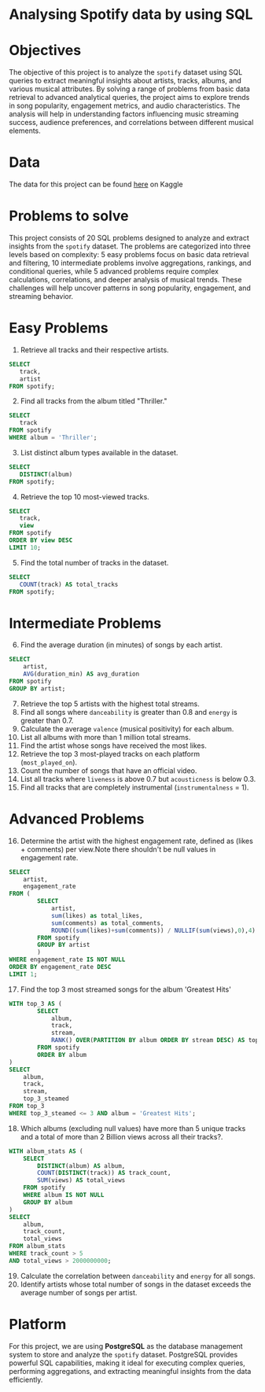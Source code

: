 # Analysing Spotify data by using SQL

# Objectives
The objective of this project is to analyze the `spotify` dataset using SQL queries to extract meaningful insights about artists, tracks, albums, and various musical attributes. By solving a range of problems from basic data retrieval to advanced analytical queries, the project aims to explore trends in song popularity, engagement metrics, and audio characteristics. The analysis will help in understanding factors influencing music streaming success, audience preferences, and correlations between different musical elements.

# Data
The data for this project can be found [here](https://www.kaggle.com/datasets/sanjanchaudhari/spotify-dataset) on Kaggle

# Problems to solve
This project consists of 20 SQL problems designed to analyze and extract insights from the `spotify` dataset. The problems are categorized into three levels based on complexity: 5 easy problems focus on basic data retrieval and filtering, 10 intermediate problems involve aggregations, rankings, and conditional queries, while 5 advanced problems require complex calculations, correlations, and deeper analysis of musical trends. These challenges will help uncover patterns in song popularity, engagement, and streaming behavior.

# Easy Problems
1. Retrieve all tracks and their respective artists.
   
```sql
SELECT
   track,
   artist
FROM spotify;
```


2. Find all tracks from the album titled "Thriller."

```sql
SELECT
   track
FROM spotify
WHERE album = 'Thriller';
```
 
3. List distinct album types available in the dataset.

```sql
SELECT 
   DISTINCT(album)
FROM spotify;
```   
4. Retrieve the top 10 most-viewed tracks.

```sql
SELECT
   track,
   view
FROM spotify
ORDER BY view DESC
LIMIT 10;
```
5. Find the total number of tracks in the dataset.  

```sql
SELECT
   COUNT(track) AS total_tracks
FROM spotify;
```

# Intermediate Problems
6. Find the average duration (in minutes) of songs by each artist.

```sql
SELECT
	artist,
	AVG(duration_min) AS avg_duration
FROM spotify
GROUP BY artist;
```

7. Retrieve the top 5 artists with the highest total streams.  
9. Find all songs where `danceability` is greater than 0.8 and `energy` is greater than 0.7.  
10. Calculate the average `valence` (musical positivity) for each album.  
11. List all albums with more than 1 million total streams.  
12. Find the artist whose songs have received the most likes.  
13. Retrieve the top 3 most-played tracks on each platform (`most_played_on`).  
14. Count the number of songs that have an official video.  
15. List all tracks where `liveness` is above 0.7 but `acousticness` is below 0.3.  
15. Find all tracks that are completely instrumental (`instrumentalness` = 1).  

# Advanced Problems
16. Determine the artist with the highest engagement rate, defined as (likes + comments) per view.Note there shouldn't be null values in engagement rate.

```sql
SELECT
	artist,
	engagement_rate
FROM (
		SELECT
			artist,
			sum(likes) as total_likes,
			sum(comments) as total_comments,
			ROUND((sum(likes)+sum(comments)) / NULLIF(sum(views),0),4) as engagement_rate
		FROM spotify
		GROUP BY artist
		)
WHERE engagement_rate IS NOT NULL
ORDER BY engagement_rate DESC
LIMIT 1;
```

17. Find the top 3 most streamed songs for the album 'Greatest Hits'

```sql
WITH top_3 AS (
		SELECT
			album,
			track,
			stream,
			RANK() OVER(PARTITION BY album ORDER BY stream DESC) AS top_3_steamed
		FROM spotify
		ORDER BY album
)
SELECT
	album,
	track,
	stream,
	top_3_steamed
FROM top_3
WHERE top_3_steamed <= 3 AND album = 'Greatest Hits';
```


18. Which albums (excluding null values) have more than 5 unique tracks and a total of more than 2 Billion views across all their tracks?.

```sql
WITH album_stats AS (
    SELECT 
        DISTINCT(album) AS album,
        COUNT(DISTINCT(track)) AS track_count,
        SUM(views) AS total_views
    FROM spotify
	WHERE album IS NOT NULL
    GROUP BY album
)
SELECT 
    album,
    track_count,
    total_views
FROM album_stats
WHERE track_count > 5 
AND total_views > 2000000000;
```
     
19. Calculate the correlation between `danceability` and `energy` for all songs.  
20. Identify artists whose total number of songs in the dataset exceeds the average number of songs per artist.  

# Platform
For this project, we are using **PostgreSQL** as the database management system to store and analyze the `spotify` dataset. PostgreSQL provides powerful SQL capabilities, making it ideal for executing complex queries, performing aggregations, and extracting meaningful insights from the data efficiently.


